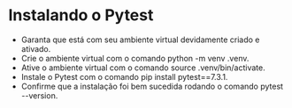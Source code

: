 # Instalando o Pytest

- Garanta que está com seu ambiente virtual devidamente criado e ativado.
- Crie o ambiente virtual com o comando python -m venv .venv.
- Ative o ambiente virtual com o comando source .venv/bin/activate.
- Instale o Pytest com o comando pip install pytest==7.3.1.
- Confirme que a instalação foi bem sucedida rodando o comando pytest --version.